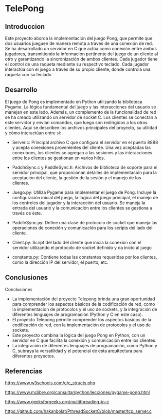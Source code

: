 # TelePong
## Introduccion
Este proyecto aborda la implementación del juego Pong, que permite que dos usuarios jueguen de manera remota a través de una conexión de red. Se ha desarrollado un servidor en C que actúa como conexión entre ambos jugadores, transmitiendo la información pertinente del juego de un cliente al otro y garantizando la sincronización de ambos clientes. Cada jugador tiene el control de una raqueta mediante su respectivo teclado. Cada jugador interactúa con el juego a través de su propio cliente, donde controla una raqueta con su teclado.
## Desarrollo
El juego de Pong es implementado en Python utilizando la biblioteca Pygame. La lógica fundamental del juego y las interacciones del usuario se manejan en este lado.
Además, un complemento de la funcionalidad de red se ha creado utilizando un servidor de socket C. Los clientes se conectan a este servidor y envían comandos, que luego son redirigidos a los otros clientes.
Aquí se describen los archivos principales del proyecto, su utilidad y cómo interactúan entre sí:

- Server.c: Principal archivo C que configura el servidor en el puerto 8888 y acepta conexiones provenientes del cliente.
Una vez aceptadas las conexiones, los clientes se agregan a las sesiones y las interacciones entre los clientes se gestionan en varios hilos.

- PaddleSync.c y PaddleSync.h: Archivos de biblioteca de soporte para el servidor principal, que proporcionan detalles de implementación para la aceptación del cliente, la gestión de la sesión y el manejo de los clientes.

- Juego.py: Utiliza Pygame para implementar el juego de Pong. Incluye la configuración inicial del juego, la lógica del juego principal, el manejo de los controles del jugador y la interacción del usuario. Se maneja la entrada del usuario y la comunicación entre los clientes se gestiona a través de éste.

- PaddleSync.py: Define una clase de protocolo de socket que maneja las operaciones de conexión y comunicación para los scripts del lado del cliente.

- Client.py: Script del lado del cliente que inicia la conexión con el servidor utilizando el protocolo de socket definido y da inicio al juego

- constants.py: Contiene todas las constantes requeridas por los clientes, como la dirección IP del servidor, el puerto, etc.

## Conclusiones
Conclusiones
- La implementación del proyecto Telepong brinda una gran oportunidad para comprender los aspectos básicos de la codificación de red, como la implementacion de protocolos y el uso de sockets, y la integración de diferentes lenguajes de programación (Python y C en este caso). 
- El proyecto Telepong permite comprender los aspectos basicos de la codificación de red, con la implementación de protocolos y el uso de sockets. 
- Este proyecto combina la lógica del juego Pong en Python, con un servidor en C que facilita la conexión y comunicación entre los clientes. 
- La integración de diferentes lenguajes de programación, como Python y C, subraya la versatilidad y el potencial de esta arquitectura para diferentes proyectos.

## Referencias
https://www.w3schools.com/c/c_structs.php

https://www.mclibre.org/consultar/python/lecciones/pygame-pong.html

https://www.geeksforgeeks.org/multithreading-in-c

https://github.com/hakanbolat/PthreadSocketC/blob/master/tcp_server.c
